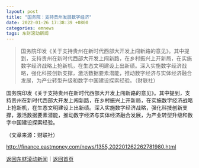 ```yaml
---
layout: post
title: "国务院：支持贵州发展数字经济"
date: 2022-01-26 17:38:39 +0800
categories: emnews
tags: 东财滚动新闻
---
```

> 国务院印发《关于支持贵州在新时代西部大开发上闯新路的意见》。其中提到，支持贵州在新时代西部大开发上闯新路，在乡村振兴上开新局，在实施数字经济战略上抢新机，在生态文明建设上出新绩。深入实施数字经济战略，强化科技创新支撑，激活数据要素潜能，推动数字经济与实体经济融合发展，为产业转型升级和数字中国建设探索经验。（财联社）

<p>国务院印发《关于支持贵州在新时代西部大开发上闯新路的意见》。其中提到，支持贵州在新时代西部大开发上闯新路，在乡村振兴上开新局，在实施数字经济战略上抢新机，在生态文明建设上出新绩。深入实施数字经济战略，强化科技创新支撑，激活数据要素潜能，推动数字经济与实体经济融合发展，为产业转型升级和数字中国建设探索经验。</p><p class="em_media">（文章来源：财联社）</p>

<http://finance.eastmoney.com/news/1355,202201262262781980.html>

[返回东财滚动新闻](//finews.withounder.com/emnews/)｜[返回首页](//finews.withounder.com/)